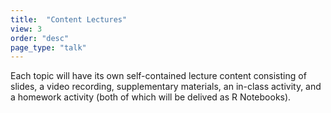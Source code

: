 ```yaml
---
title:  "Content Lectures"
view: 3
order: "desc"
page_type: "talk"
---
```


Each topic will have its own self-contained lecture content consisting of slides, a video recording, supplementary materials, an in-class activity, and a homework activity (both of which will be delived as R Notebooks).  